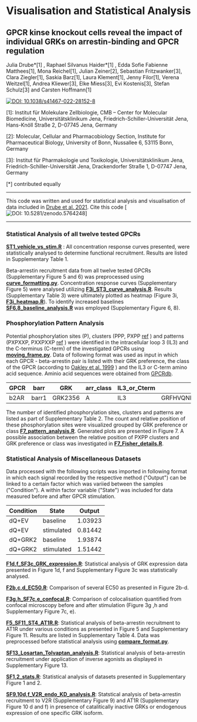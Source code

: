 # Visualisation and Statistical Analysis
## GPCR kinse knockout cells reveal the impact of individual GRKs on arrestin-binding and GPCR regulation

Julia Drube*[1] , Raphael Silvanus Haider*[1] , Edda Sofie Fabienne Matthees[1], Mona Reichel[1], 
Julian Zeiner[2], Sebastian Fritzwanker[3], Clara Ziegler[1], Saskia Barz[1], Laura Klement[1],
Jenny Filor[1], Verena Weitzel[1], Andrea Kliewer[3], Elke Miess[3], Evi Kostenis[3], 
Stefan Schulz[3] and Carsten Hoffmann[1]

[![DOI: 10.1038/s41467-022-28152-8](https://zenodo.org/badge/DOI/10.1038/s41467-022-28152-8.svg)](https://doi.org/10.1038/s41467-022-28152-8)

[1]: Institut für Molekulare Zellbiologie, CMB – Center for Molecular Biomedicine, Universitätsklinikum Jena, Friedrich-Schiller-Universität Jena, Hans-Knöll Straße 2, D-07745 Jena, Germany

[2]: Molecular, Cellular and Pharmacobiology Section, Institute for Pharmaceutical Biology, University of Bonn, Nussallee 6, 53115 Bonn, Germany 

[3]: Institut für Pharmakologie und Toxikologie, Universitätsklinikum Jena, Friedrich-Schiller-Universität Jena, Drackendorfer Straße 1, D-07747 Jena, Germany

[*] contributed equally

---


This code was written and used for statistical analysis and visualisation of data included in 
[Drube et al. 2021](https://doi.org/10.1038/s41467-022-28152-8). Cite this code [![DOI: 10.5281/zenodo.5764248](https://zenodo.org/badge/DOI/10.5281/zenodo.5764248.svg)]

---

### Statistical Analysis of all twelve tested GPCRs
[**ST1_vehicle_vs_stim.R**](https://github.com/mo-yoda/Drube_2021/blob/main/Statistical_Analysis/ST1_vehicle_vs_stim.R)
: All concentration response curves presented, were statistically analysed to determine functional recruitment. 
Results are listed in Supplementary Table 1.

Beta-arrestin recruitment data from all twelve tested GPCRs (Supplementary Figure 5 and 6) was preprocessed using
[**curve_formatting.py**](https://github.com/mo-yoda/Drube_2021/blob/main/Preprocessing/curve_formatting.py). 
Concentration response curves (Supplementary Figure 5) were analysed utilizing
[**F3i_ST3_curve_analysis.R**](https://github.com/mo-yoda/Drube_2021/blob/main/Statistical_Analysis/F3i_ST3_curve_analysis.R). 
Results (Supplementary Table 3) were ultimately plotted as heatmap (Figure 3i, 
[**F3i_heatmap.R**](https://github.com/mo-yoda/Drube_2021/blob/main/Statistical_Analysis/F3i_heatmap.R)). 
To identify increased baselines 
[**SF6,8_baseline_analysis.R**](https://github.com/mo-yoda/Drube_2021/blob/main/Statistical_Analysis/SF6,8_baseline_analysis.R)
was employed (Supplementary Figure 6, 8).

### Phosphorylation Pattern Analysis
Potential phosphorylation sites (P), clusters (PPP, PXPP 
[ref](https://pubmed.ncbi.nlm.nih.gov/10542263/)
) and patterns (PXPXXP, PXXPXXP
[ref](https://pubmed.ncbi.nlm.nih.gov/28753425/)
) were identified in 
the intracellular loop 3 (IL3) and the C-terminus (C-term) of the investigated GPCRs using 
[**moving_frame.py**](https://github.com/mo-yoda/Drube_2021/blob/main/Phosphorylation_pattern/moving_frame.py).
Data of following format was used as input in which each GPCR - beta-arrestin pair is listed with their GRK preference, the 
class of the GPCR (according to 
[Oakley et al. 1999](https://pubmed.ncbi.nlm.nih.gov/10542263/)
) and the IL3 or C-term amino acid sequence. Aminio acid sequences were obtained from [GPCRdb](https://gpcrdb.org/).

| GPCR | barr | GRK | arr_class | IL3_or_Cterm | seq |
| ----------- | ----------- | ----------- | ----------- | ----------- | ----------- |
| b2AR | barr1 | GRK2356 | A | IL3 | GRFHVQNLSQVEQDGRTGHGLRRS |

The number of identified phosphorylation sites, clusters and patterns are listed as part of Supplementary Table 2.
The count and relative position of these phosphorylation sites were visualized grouped by GRK preference or class 
[**F7_pattern_analysis.R**](https://github.com/mo-yoda/Drube_2021/blob/main/Phosphorylation_pattern/F7_pattern_analysis.R). 
Generated plots are presented in Figure 7. A possible association between the relative position of PXPP clusters and 
GRK preference or class was investigated in 
[**F7_Fisher_details.R**](https://github.com/mo-yoda/Drube_2021/blob/main/Statistical_Analysis/F7_Fisher_details.R).

### Statistical Analysis of Miscellaneous Datasets
Data processed with the following scripts was imported in following format in which each signal recorded 
by the respective method ("Output") can be linked to a certain factor which was variied between the samples 
("Condition"). A within factor variable ("State") was included for data measured before and after GPCR stimulation.

| Condition | State | Output |
| ----------- | ----------- | ----------- |
| dQ+EV | baseline | 1.03923 |
| dQ+EV | stimulated | 0.81442 |
| dQ+GRK2 | baseline | 1.93874|
| dQ+GRK2 | stimulated | 1.51442 |


[**F1d,f_SF3c_GRK_expression.R**](https://github.com/mo-yoda/Drube_2021/blob/main/Statistical_Analysis/F1d%2Cf_SF3c_GRK_expression.R):
Statistical analysis of GRK expression data presented in Figure 1d, f and Supplementary Figure 3c was statistically analysed.

[**F2b,c,d_EC50.R**](https://github.com/mo-yoda/Drube_2021/blob/main/Statistical_Analysis/F2b,c,d_EC50.R):
Comparison of several EC50 as presented in Figure 2b-d.

[**F3g,h_SF7c,e_confocal.R**](https://github.com/mo-yoda/Drube_2021/blob/main/Statistical_Analysis/F3g%2Ch_SF7c%2Ce_confocal.R):
Comparison of colocalisation quantified from confocal microscopy before and after stimulation (Figure 3g ,h and 
Supplementary Figure 7c, e).

[**F5_SF11_ST4_AT1R.R**](https://github.com/mo-yoda/Drube_2021/blob/main/Statistical_Analysis/F5_SF11_ST4_AT1R.R):
 Statistical analysis of beta-arrestin recruitment to AT1R under various conditions as presented in Figure 5 and 
Supplementary Figure 11. Results are listed in Supplementary Table 4. Data was preprocessed before statistical 
analysis using
[**compare_format.py**](https://github.com/mo-yoda/Drube_2021/blob/main/Preprocessing/compare_format.py).

[**SF13_Losartan_Tolvaptan_analysis.R**](https://github.com/mo-yoda/Drube_2021/blob/main/Statistical_Analysis/SF13_Losartan_Tolvaptan_analysis.R):
Statistical analysis of beta-arrestin recruitment under application of inverse agonists as displayed in Supplementary Figure 13.

[**SF1,2_stats.R**](https://github.com/mo-yoda/Drube_2021/blob/main/Statistical_Analysis/SF1%2C2_stats.R):
Statistical analysis of datasets presented in Supplementary Figure 1 and 2.

[**SF9,10d,f_V2R_endo_KD_analysis.R**](https://github.com/mo-yoda/Drube_2021/blob/main/Statistical_Analysis/SF9%2C10d%2Cf_V2R_endo_KD_analysis.R):
Statstical analysis of beta-arrestin recruitment to V2R (Supplementary Figure 9) and AT1R 
(Supplementary Figure 10 d and f) in presence of catalitically inactive GRKs or endogenous expression 
of one specific GRK isoform.

